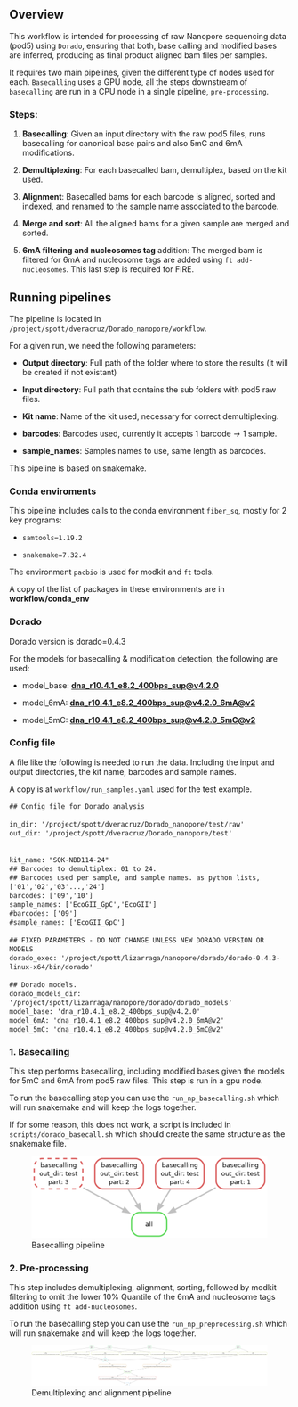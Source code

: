 ## Overview

This workflow is intended for processing of raw Nanopore sequencing data
(pod5) using `Dorado`, ensuring that both, base calling and modified
bases are inferred, producing as final product aligned bam files per
samples.

It requires two main pipelines, given the different type of nodes used
for each. `Basecalling` uses a GPU node, all the steps downstream of
`basecalling` are run in a CPU node in a single pipeline,
`pre-processing`.

### Steps:

1.  **Basecalling**: Given an input directory with the raw pod5 files,
    runs basecalling for canonical base pairs and also 5mC and 6mA
    modifications.

2.  **Demultiplexing**: For each basecalled bam, demultiplex, based on
    the kit used.

3.  **Alignment**: Basecalled bams for each barcode is aligned, sorted
    and indexed, and renamed to the sample name associated to the
    barcode.

4.  **Merge and sort**: All the aligned bams for a given sample are
    merged and sorted.

5.  **6mA filtering and nucleosomes tag** addition: The merged bam is
    filtered for 6mA and nucleosome tags are added using
    `ft add-nucleosomes`. This last step is required for FIRE.

## Running pipelines

The pipeline is located in
`/project/spott/dveracruz/Dorado_nanopore/workflow`.

For a given run, we need the following parameters:

-   **Output directory**: Full path of the folder where to store the
    results (it will be created if not existant)

-   **Input directory**: Full path that contains the sub folders with
    pod5 raw files.

-   **Kit name**: Name of the kit used, necessary for correct
    demultiplexing.

-   **barcodes**: Barcodes used, currently it accepts 1 barcode -&gt; 1
    sample.

-   **sample\_names**: Samples names to use, same length as barcodes.

This pipeline is based on snakemake.

### Conda enviroments

This pipeline includes calls to the conda environment `fiber_sq`, mostly
for 2 key programs:

-   `samtools=1.19.2`

-   `snakemake=7.32.4`

The environment `pacbio` is used for modkit and `ft` tools.

A copy of the list of packages in these environments are in
**workflow/conda\_env**

### Dorado

Dorado version is dorado=0.4.3

For the models for basecalling & modification detection, the following
are used:

-   model\_base: <a href="mailto:dna_r10.4.1_e8.2_400bps_sup@v4.2.0"
    class="email"><strong>dna_r10.4.1_e8.2_400bps_sup@v4.2.0</strong></a>

-   model\_6mA: <a href="mailto:dna_r10.4.1_e8.2_400bps_sup@v4.2.0"
    class="email"><strong>dna_r10.4.1_e8.2_400bps_sup@v4.2.0</strong></a>**\_<6mA@v2>**

-   model\_5mC: <a href="mailto:dna_r10.4.1_e8.2_400bps_sup@v4.2.0"
    class="email"><strong>dna_r10.4.1_e8.2_400bps_sup@v4.2.0</strong></a>**\_<5mC@v2>**

### Config file

A file like the following is needed to run the data. Including the input
and output directories, the kit name, barcodes and sample names.

A copy is at `workflow/run_samples.yaml` used for the test example.

    ## Config file for Dorado analysis

    in_dir: '/project/spott/dveracruz/Dorado_nanopore/test/raw'
    out_dir: '/project/spott/dveracruz/Dorado_nanopore/test'


    kit_name: "SQK-NBD114-24"
    ## Barcodes to demultiplex: 01 to 24.
    ## Barcodes used per sample, and sample names. as python lists, ['01','02','03'...,'24']
    barcodes: ['09','10']
    sample_names: ['EcoGII_GpC','EcoGII']
    #barcodes: ['09']
    #sample_names: ['EcoGII_GpC']

    ## FIXED PARAMETERS - DO NOT CHANGE UNLESS NEW DORADO VERSION OR MODELS
    dorado_exec: '/project/spott/lizarraga/nanopore/dorado/dorado-0.4.3-linux-x64/bin/dorado'

    ## Dorado models. 
    dorado_models_dir: '/project/spott/lizarraga/nanopore/dorado/dorado_models'
    model_base: 'dna_r10.4.1_e8.2_400bps_sup@v4.2.0'
    model_6mA: 'dna_r10.4.1_e8.2_400bps_sup@v4.2.0_6mA@v2'
    model_5mC: 'dna_r10.4.1_e8.2_400bps_sup@v4.2.0_5mC@v2'

### 1. Basecalling

This step performs basecalling, including modified bases given the
models for 5mC and 6mA from pod5 raw files. This step is run in a gpu
node.

To run the basecalling step you can use the `run_np_basecalling.sh`
which will run snakemake and will keep the logs together.

If for some reason, this does not work, a script is included in
`scripts/dorado_basecall.sh` which should create the same structure as
the snakemake file.

<figure>
<img src="workflow/misc/basecalling_dag.png" alt="Basecalling pipeline" />
<figcaption aria-hidden="true">Basecalling pipeline</figcaption>
</figure>

### 2. Pre-processing

This step includes demultiplexing, alignment, sorting, followed by
modkit filtering to omit the lower 10% Quantile of the 6mA and
nucleosome tags addition using `ft add-nucleosomes`.

To run the basecalling step you can use the `run_np_preprocessing.sh`
which will run snakemake and will keep the logs together.

<figure>
<img src="workflow/misc/demux_align_dag.png"
alt="Demultiplexing and alignment pipeline" />
<figcaption aria-hidden="true">Demultiplexing and alignment
pipeline</figcaption>
</figure>

